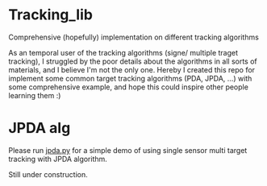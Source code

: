 # Tracking_lib
Comprehensive (hopefully) implementation on different tracking algorithms

As an temporal user of the tracking algorithms (signe/ multiple traget tracking), I struggled by the poor details about the algorithms in all sorts of materials, and I believe I'm not the only one. Hereby I created this repo for implement some common target tracking algorithms (PDA, JPDA, ...) with some comprehensive example, and hope this could inspire other people learning them :)

# JPDA alg

Please run [jpda.py](https://github.com/TianqiLi7398/Tracking_lib/blob/master/JPDA/jpda_agent.py)
for a simple demo of using single sensor multi target tracking with JPDA algorithm.

Still under construction.

